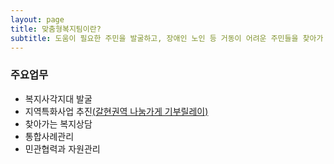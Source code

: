```yaml
---
layout: page
title: 맞춤형복지팀이란?
subtitle: 도움이 필요한 주민을 발굴하고, 장애인 노인 등 거동이 어려운 주민들을 찾아가 상담하는 서비스를 제공
---
```



### 주요업무

- 복지사각지대 발굴
- 지역특화사업 추진[(갈현권역 나눔가게 기부릴레이)](https://galhyuncc.github.io/about/)
- 찾아가는 복지상담
- 통합사례관리
- 민관협력과 자원관리
